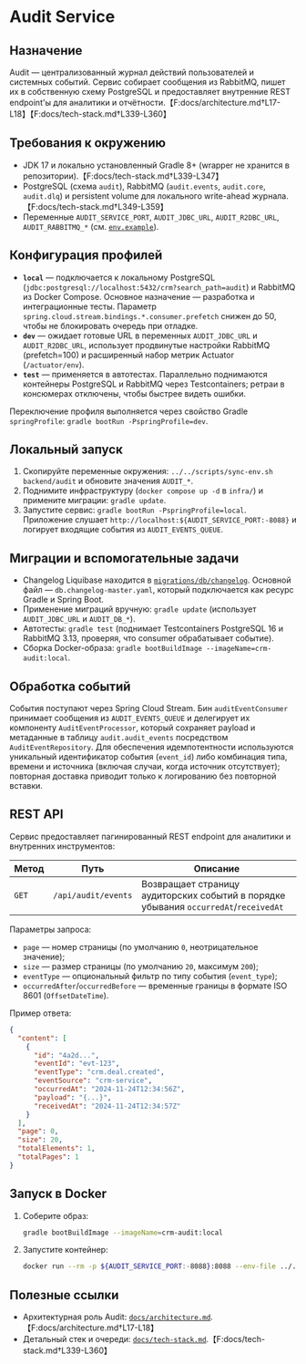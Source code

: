 # Audit Service

## Назначение
Audit — централизованный журнал действий пользователей и системных событий. Сервис собирает сообщения из RabbitMQ, пишет их в собственную схему PostgreSQL и предоставляет внутренние REST endpoint'ы для аналитики и отчётности.【F:docs/architecture.md†L17-L18】【F:docs/tech-stack.md†L339-L360】

## Требования к окружению
- JDK 17 и локально установленный Gradle 8+ (wrapper не хранится в репозитории).【F:docs/tech-stack.md†L339-L347】
- PostgreSQL (схема `audit`), RabbitMQ (`audit.events`, `audit.core`, `audit.dlq`) и persistent volume для локального write-ahead журнала.【F:docs/tech-stack.md†L349-L359】
- Переменные `AUDIT_SERVICE_PORT`, `AUDIT_JDBC_URL`, `AUDIT_R2DBC_URL`, `AUDIT_RABBITMQ_*` (см. [`env.example`](../../env.example)).

## Конфигурация профилей
- **`local`** — подключается к локальному PostgreSQL (`jdbc:postgresql://localhost:5432/crm?search_path=audit`) и RabbitMQ из Docker Compose. Основное назначение — разработка и интеграционные тесты. Параметр `spring.cloud.stream.bindings.*.consumer.prefetch` снижен до 50, чтобы не блокировать очередь при отладке.
- **`dev`** — ожидает готовые URL в переменных `AUDIT_JDBC_URL` и `AUDIT_R2DBC_URL`, использует продвинутые настройки RabbitMQ (prefetch=100) и расширенный набор метрик Actuator (`/actuator/env`).
- **`test`** — применяется в автотестах. Параллельно поднимаются контейнеры PostgreSQL и RabbitMQ через Testcontainers; ретраи в консюмерах отключены, чтобы быстрее видеть ошибки.

Переключение профиля выполняется через свойство Gradle `springProfile`: `gradle bootRun -PspringProfile=dev`.

## Локальный запуск
1. Скопируйте переменные окружения: `../../scripts/sync-env.sh backend/audit` и обновите значения `AUDIT_*`.
2. Поднимите инфраструктуру (`docker compose up -d` в `infra/`) и примените миграции: `gradle update`.
3. Запустите сервис: `gradle bootRun -PspringProfile=local`. Приложение слушает `http://localhost:${AUDIT_SERVICE_PORT:-8088}` и логирует входящие события из `AUDIT_EVENTS_QUEUE`.

## Миграции и вспомогательные задачи
- Changelog Liquibase находится в [`migrations/db/changelog`](migrations/db/changelog). Основной файл — `db.changelog-master.yaml`, который подключается как ресурс Gradle и Spring Boot.
- Применение миграций вручную: `gradle update` (использует `AUDIT_JDBC_URL` и `AUDIT_DB_*`).
- Автотесты: `gradle test` (поднимает Testcontainers PostgreSQL 16 и RabbitMQ 3.13, проверяя, что consumer обрабатывает событие).
- Сборка Docker-образа: `gradle bootBuildImage --imageName=crm-audit:local`.

## Обработка событий
События поступают через Spring Cloud Stream. Бин `auditEventConsumer` принимает сообщения из `AUDIT_EVENTS_QUEUE` и делегирует их компоненту `AuditEventProcessor`, который сохраняет payload и метаданные в таблицу `audit.audit_events` посредством `AuditEventRepository`. Для обеспечения идемпотентности используются уникальный идентификатор события (`event_id`) либо комбинация типа, времени и источника (включая случаи, когда источник отсутствует); повторная доставка приводит только к логированию без повторной вставки.

## REST API
Сервис предоставляет пагинированный REST endpoint для аналитики и внутренних инструментов:

| Метод | Путь | Описание |
|-------|------|----------|
| `GET` | `/api/audit/events` | Возвращает страницу аудиторских событий в порядке убывания `occurredAt`/`receivedAt` |

Параметры запроса:

- `page` — номер страницы (по умолчанию `0`, неотрицательное значение);
- `size` — размер страницы (по умолчанию `20`, максимум `200`);
- `eventType` — опциональный фильтр по типу события (`event_type`);
- `occurredAfter`/`occurredBefore` — временные границы в формате ISO 8601 (`OffsetDateTime`).

Пример ответа:

```json
{
  "content": [
    {
      "id": "4a2d...",
      "eventId": "evt-123",
      "eventType": "crm.deal.created",
      "eventSource": "crm-service",
      "occurredAt": "2024-11-24T12:34:56Z",
      "payload": "{...}",
      "receivedAt": "2024-11-24T12:34:57Z"
    }
  ],
  "page": 0,
  "size": 20,
  "totalElements": 1,
  "totalPages": 1
}
```

## Запуск в Docker
1. Соберите образ:
   ```bash
   gradle bootBuildImage --imageName=crm-audit:local
   ```
2. Запустите контейнер:
   ```bash
   docker run --rm -p ${AUDIT_SERVICE_PORT:-8088}:8088 --env-file ../../env.example crm-audit:local
   ```

## Полезные ссылки
- Архитектурная роль Audit: [`docs/architecture.md`](../../docs/architecture.md#1-общая-структура-сервисов).【F:docs/architecture.md†L17-L18】
- Детальный стек и очереди: [`docs/tech-stack.md`](../../docs/tech-stack.md#audit).【F:docs/tech-stack.md†L339-L360】

